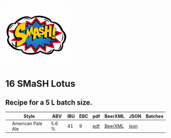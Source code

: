 ![logo](./16_SMaSH_Lotus.jpeg)

# 16 SMaSH Lotus

## Recipe for a 5 L batch size.

|    | Style | ABV | IBU | EBC | pdf | BeerXML | JSON | Batches |
|----|-------|-----|-----|-----|-----|---------|------|---------|
|    | American Pale Ale | 5.6 % | 41 | 9 | [pdf](./16_SMaSH_Lotus.pdf) | [BeerXML](./16_SMaSH_Lotus.xml) | [json](./16_SMaSH_Lotus.json) | |
